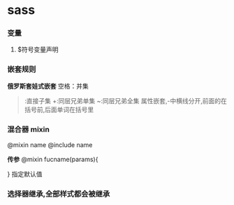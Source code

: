 # sass
### 变量
1. $符号变量声明
### 嵌套规则
**俄罗斯套娃式嵌套**
空格：并集
>:直接子集
+:同层兄弟单集
~:同层兄弟全集
属性嵌套,-中横线分开,前面的在括号前,后面单词在括号里

### 混合器 mixin
@mixin name
@include name

**传参**
@mixin fucname(params){

}
指定默认值

### 选择器继承,全部样式都会被继承